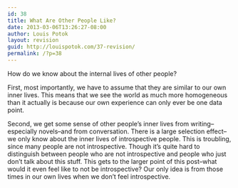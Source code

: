 ```yaml
---
id: 38
title: What Are Other People Like?
date: 2013-03-06T13:26:27-08:00
author: Louis Potok
layout: revision
guid: http://louispotok.com/37-revision/
permalink: /?p=38
---
```

How do we know about the internal lives of other people?

First, most importantly, we have to assume that they are similar to our own inner lives. This means that we see the world as much more homogeneous than it actually is because our own experience can only ever be one data point.

Second, we get some sense of other people&#8217;s inner lives from writing&#8211;especially novels&#8211;and from conversation. There is a large selection effect&#8211;we only know about the inner lives of introspective people. This is troubling, since many people are not introspective. Though it&#8217;s quite hard to distinguish between people who are not introspective and people who just don&#8217;t talk about this stuff. This gets to the larger point of this post&#8211;what would it even feel like to not be introspective? Our only idea is from those times in our own lives when we don&#8217;t feel introspective.